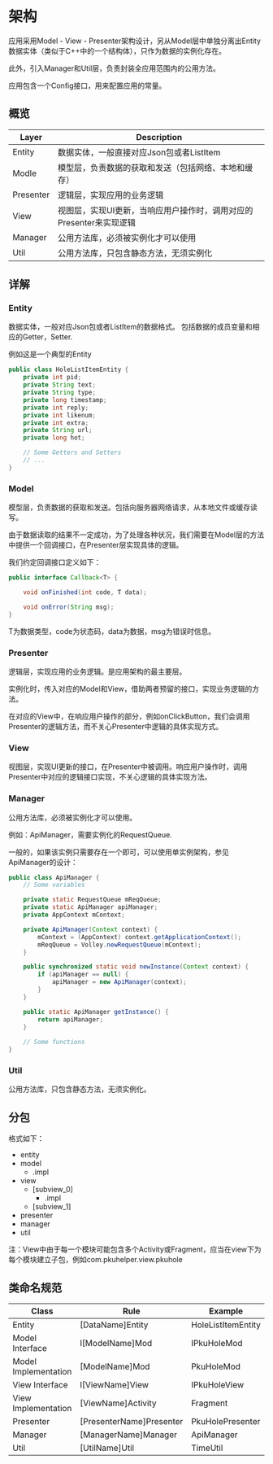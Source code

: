 # 架构
应用采用Model - View - Presenter架构设计，另从Model层中单独分离出Entity数据实体（类似于C++中的一个结构体），只作为数据的实例化存在。

此外，引入Manager和Util层，负责封装全应用范围内的公用方法。

应用包含一个Config接口，用来配置应用的常量。

## 概览
| Layer | Description |
| -- | -- |
| Entity | 数据实体，一般直接对应Json包或者ListItem |
| Modle | 模型层，负责数据的获取和发送（包括网络、本地和缓存） |
| Presenter | 逻辑层，实现应用的业务逻辑 |
| View | 视图层，实现UI更新，当响应用户操作时，调用对应的Presenter来实现逻辑 |
| Manager | 公用方法库，必须被实例化才可以使用 |
| Util | 公用方法库，只包含静态方法，无须实例化 |

## 详解

### Entity
数据实体，一般对应Json包或者ListItem的数据格式。
包括数据的成员变量和相应的Getter，Setter.

例如这是一个典型的Entity
```java
public class HoleListItemEntity {
    private int pid;
    private String text;
    private String type;
    private long timestamp;
    private int reply;
    private int likenum;
    private int extra;
    private String url;
    private long hot;

    // Some Getters and Setters
    // ...
}
```

### Model
模型层，负责数据的获取和发送。包括向服务器网络请求，从本地文件或缓存读写。

由于数据读取的结果不一定成功，为了处理各种状况，我们需要在Model层的方法中提供一个回调接口，在Presenter层实现具体的逻辑。

我们约定回调接口定义如下：

```java
public interface Callback<T> {

    void onFinished(int code, T data);

    void onError(String msg);
}
```

T为数据类型，code为状态码，data为数据，msg为错误时信息。

### Presenter
逻辑层，实现应用的业务逻辑。是应用架构的最主要层。

实例化时，传入对应的Model和View，借助两者预留的接口，实现业务逻辑的方法。

在对应的View中，在响应用户操作的部分，例如onClickButton，我们会调用Presenter的逻辑方法，而不关心Presenter中逻辑的具体实现方式。

### View
视图层，实现UI更新的接口，在Presenter中被调用。响应用户操作时，调用Presenter中对应的逻辑接口实现，不关心逻辑的具体实现方法。

### Manager
公用方法库，必须被实例化才可以使用。

例如：ApiManager，需要实例化的RequestQueue.

一般的，如果该实例只需要存在一个即可，可以使用单实例架构，参见ApiManager的设计：

```java
public class ApiManager {
    // Some variables

    private static RequestQueue mReqQueue;
    private static ApiManager apiManager;
    private AppContext mContext;

    private ApiManager(Context context) {
        mContext = (AppContext) context.getApplicationContext();
        mReqQueue = Volley.newRequestQueue(mContext);
    }

    public synchronized static void newInstance(Context context) {
        if (apiManager == null) {
            apiManager = new ApiManager(context);
        }
    }

    public static ApiManager getInstance() {
        return apiManager;
    }
    
    // Some functions
}
```

### Util
公用方法库，只包含静态方法，无须实例化。

## 分包
格式如下：

- entity
- model
    - .impl
- view
    - [subview_0]
        - .impl
    - [subview_1]
- presenter
- manager
- util

注：View中由于每一个模块可能包含多个Activity或Fragment，应当在view下为每个模块建立子包，例如com.pkuhelper.view.pkuhole

## 类命名规范
| Class | Rule | Example |
| -- | -- | -- |
| Entity | [DataName]Entity | HoleListItemEntity |
| Model Interface | I[ModelName]Mod | IPkuHoleMod |
| Model Implementation | [ModelName]Mod | PkuHoleMod |
| View Interface | I[ViewName]View | IPkuHoleView |
| View Implementation | [ViewName]Activity|Fragment | PkuHoleActivity|MyPkuFragment |
| Presenter | [PresenterName]Presenter | PkuHolePresenter |
| Manager | [ManagerName]Manager | ApiManager |
| Util | [UtilName]Util | TimeUtil |






